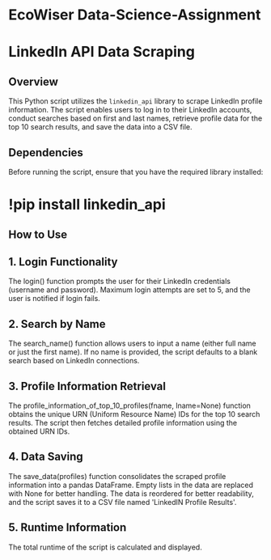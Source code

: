 # EcoWiser Data-Science-Assignment
# LinkedIn API Data Scraping

## Overview
This Python script utilizes the `linkedin_api` library to scrape LinkedIn profile information. The script enables users to log in to their LinkedIn accounts, conduct searches based on first and last names, retrieve profile data for the top 10 search results, and save the data into a CSV file.

## Dependencies
Before running the script, ensure that you have the required library installed:

# !pip install linkedin_api

## How to Use
## 1. Login Functionality
The login() function prompts the user for their LinkedIn credentials (username and password).
Maximum login attempts are set to 5, and the user is notified if login fails.

## 2. Search by Name
The search_name() function allows users to input a name (either full name or just the first name).
If no name is provided, the script defaults to a blank search based on LinkedIn connections.

## 3. Profile Information Retrieval
The profile_information_of_top_10_profiles(fname, lname=None) function obtains the unique URN (Uniform Resource Name) IDs for the top 10 search results.
The script then fetches detailed profile information using the obtained URN IDs.

## 4. Data Saving
The save_data(profiles) function consolidates the scraped profile information into a pandas DataFrame.
Empty lists in the data are replaced with None for better handling.
The data is reordered for better readability, and the script saves it to a CSV file named 'LinkedIN Profile Results'.

## 5. Runtime Information
The total runtime of the script is calculated and displayed.
